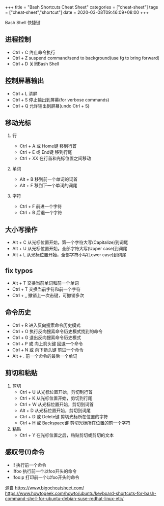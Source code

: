 +++
title = "Bash Shortcuts Cheat Sheet"
categories = ["cheat-sheet"]
tags = ["cheat-sheet","shortcut"]
date = 2020-03-08T09:46:09+08:00
+++

Bash Shell 快捷键

## 进程控制
* Ctrl + C 终止命令执行
* Ctrl + Z suspend command/send to background(use fg to bring forward)
* Ctrl + D 关闭Bash Shell

## 控制屏幕输出
* Ctrl + L 清屏
* Ctrl + S 停止输出到屏幕(for verbose commands)
* Ctrl + Q 允许输出到屏幕(undo Ctrl + S)
  
## 移动光标
   1. 行
      * Ctrl + A 或 Home键 移到行首
      * Ctrl + E 或 End键 移到行尾
      * Ctrl + XX 在行首和光标位置之间移动
   
   2. 单词
      * Alt + B 移到前一个单词的词首
      * Alt + F 移到下一个单词的词尾
      
   3. 字符
      * Ctrl + F 前进一个字符
      * Ctrl + B 后退一个字符
  
## 大小写操作
* Alt + C 从光标位置开始，第一个字符大写(Capitalize)到词尾
* Alt + U 从光标位置开始，全部字符大写(Upper case)到词尾
* Alt + L 从光标位置开始，全部字符小写(Lower case)到词尾
  
## fix typos
* Alt + T 交换当前单词和前一个单词
* Ctrl + T 交换当前字符和前一个字符
* Ctrl + _ 撤销上一次击键，可撤销多次

## 命令历史
* Ctrl + R 进入反向搜索命令历史模式
* Ctrl + O 执行反向搜索命令历史模式找到的命令
* Ctrl + G 退出反向搜索命令历史模式
* Ctrl + P 或 向上箭头键 回退一个命令
* Ctrl + N 或 向下箭头键 前进一个命令
* Alt + . 前一个命令的最后一个单词

## 剪切和粘贴
1. 剪切
    * Ctrl + U 从光标位置开始，剪切到行首
    * Ctrl + K 从光标位置开始，剪切到行尾
    * Ctrl + W 从光标位置开始，剪切到词首
    * Alt + D 从光标位置开始，剪切到词尾
    * Ctrl + D 或 Delete键 剪切光标所在位置的字符
    * Ctrl + H 或 Backspace键 剪切光标所在位置的前一个字符
2. 粘贴
    * Ctrl + Y 在光标位置之后，粘贴剪切或剪切的文本

## 感叹号(!)命令
* !! 执行前一个命令
* !!foo 执行前一个以foo开头的命令
* !foo:p 打印前一个以foo开头的命令

源自 <https://www.bigocheatsheet.com/>
<https://www.howtogeek.com/howto/ubuntu/keyboard-shortcuts-for-bash-command-shell-for-ubuntu-debian-suse-redhat-linux-etc/>